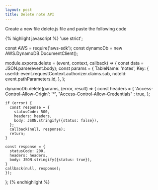 ```yaml
---
layout: post
title: Delete note API
---
```


Create a new file delete.js file and paste the following code

{% highlight javascript %}
'use strict';

const AWS = require('aws-sdk');
const dynamoDb = new AWS.DynamoDB.DocumentClient();

module.exports.delete = (event, context, callback) => {
  const data = JSON.parse(event.body);
  const params = {
    TableName: 'notes',
    Key: {
      userId: event.requestContext.authorizer.claims.sub,
      noteId: event.pathParameters.id,
    },
  };

  dynamoDb.delete(params, (error, result) => {
    const headers = {
      'Access-Control-Allow-Origin': '*',
      "Access-Control-Allow-Credentials" : true,
    };

    if (error) {
      const response = {
        statusCode: 500,
        headers: headers,
        body: JSON.stringify({status: false}),
      };
      callback(null, response);
      return;
    }

    const response = {
      statusCode: 200,
      headers: headers,
      body: JSON.stringify({status: true}),
    }
    callback(null, response);
	});
};
{% endhighlight %}

